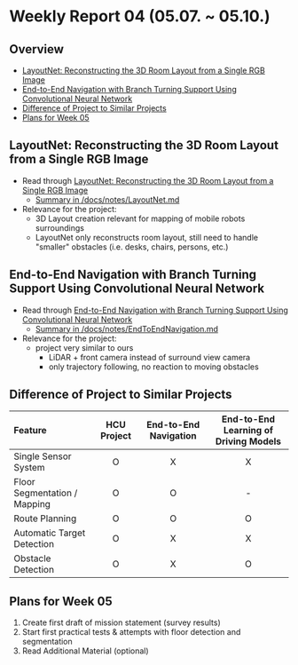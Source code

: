 # Weekly Report 04 (05.07. ~ 05.10.)

## Overview
- [LayoutNet: Reconstructing the 3D Room Layout from a Single RGB Image](#LayoutNet:-Reconstructing-the-3D-Room-Layout-from-a-Single-RGB-Image)
- [End-to-End Navigation with Branch Turning Support Using Convolutional Neural Network](#End-to-End-Navigation-with-Branch-Turning-Support-Using-Convolutional-Neural-Network)
- [Difference of Project to Similar Projects](#Difference-of-Project-to-Similar-Projects)
- [Plans for Week 05](#Plans-for-Week-05)

## LayoutNet: Reconstructing the 3D Room Layout from a Single RGB Image
- Read through [LayoutNet: Reconstructing the 3D Room Layout from a Single RGB Image](https://arxiv.org/abs/1803.08999)
    - [Summary in /docs/notes/LayoutNet.md](https://github.com/NXXR/HCU-project/blob/master/docs/notes/LayoutNet.md)
- Relevance for the project:
    - 3D Layout creation relevant for mapping of mobile robots surroundings
    - LayoutNet only reconstructs room layout, still need to handle "smaller" obstacles (i.e. desks, chairs, persons, etc.)

## End-to-End Navigation with Branch Turning Support Using Convolutional Neural Network
- Read through [End-to-End Navigation with Branch Turning Support Using Convolutional Neural Network](https://www.semanticscholar.org/paper/End-to-End-Navigation-with-Branch-Turning-Support-Seiya-Carballo/b9db6c16504dd3e37fb4d47f140174ef80e7a04e)
    - [Summary in /docs/notes/EndToEndNavigation.md](https://github.com/NXXR/HCU-project/blob/master/docs/notes/EndToEndNavigation.md)
- Relevance for the project:
    - project very similar to ours
        - LiDAR + front camera instead of surround view camera
        - only trajectory following, no reaction to moving obstacles

## Difference of Project to Similar Projects
| Feature                      | HCU Project | End-to-End Navigation | End-to-End Learning of Driving Models | 
| :--------------------------- | :---------: | :-------------------: | :-----------------------------------: |
| Single Sensor System         | O           | X                     | X                                     |
| Floor Segmentation / Mapping | O           | O                     | -                                     |
| Route Planning               | O           | O                     | O                                     |
| Automatic Target Detection   | O           | X                     | X                                     |
| Obstacle Detection           | O           | X                     | O                                     |

## Plans for Week 05
1. Create first draft of mission statement (survey results)
2. Start first practical tests & attempts with floor detection and segmentation
3. Read Additional Material (optional)